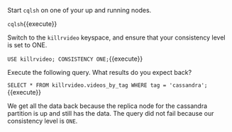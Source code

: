 Start `cqlsh` on one of your up and running nodes. 

`cqlsh`{{execute}}

Switch to the `killrvideo` keyspace, and  ensure that your consistency level is set to ONE.

`USE killrvideo;
CONSISTENCY ONE;`{{execute}}

Execute the following query. What results do you expect back?

`SELECT *
FROM killrvideo.videos_by_tag
WHERE tag = 'cassandra';`{{execute}}

We get all the data back because the replica node for the cassandra partition is up and still has the data. The query did not fail because our consistency level is `ONE`.

